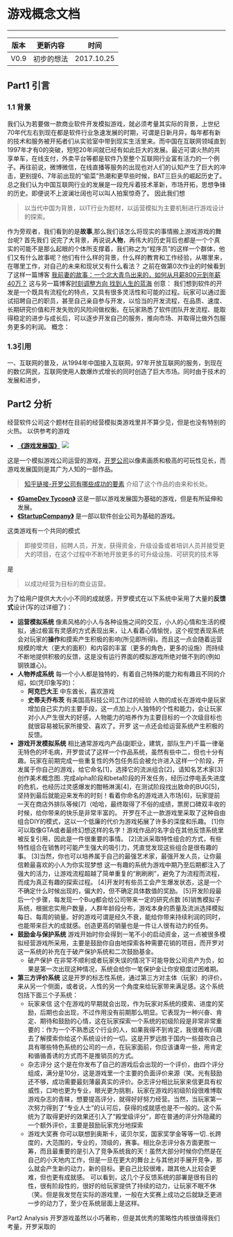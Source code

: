 ﻿# 游戏概念文档

---

|版本|更新内容|时间
|:---:|:---:|:---:|
|V0.9|初步的想法|2017.10.25|

## Part1  引言

### 1.1 背景
我们认为若要做一款商业软件开发模拟游戏，就必须考量其实际的背景，上世纪70年代左右到现在都是软件行业急速发展的时期，可谓是日新月异，每年都有新的技术和服务被开拓者们从实验室中带到现实生活里来。而中国在互联网领域直到1997年才有0的突破，短短20年间就已经有如此巨大的发展。最近可谓火热的共享单车，在线支付，外卖平台等都是软件乃至整个互联网行业富有活力的一个例子。再往前说，微博微信，在线直播等服务的出现也对人们的认知产生了巨大的冲击，更别提6、7年前出现的“偷菜”热潮和更早些时候，BAT三巨头的崛起历史了。总之我们认为中国互联网行业的发展是一段充斥着技术革新，市场开拓，思想争锋的历史。即便说不上波澜壮阔也可以叫人拍案惊奇了。
因此我们想
>以当代中国为背景，以IT行业为题材，以运营模拟为主要机制进行游戏设计的探索。

作为旁观者，我们看到的是**故事**,那么我们该怎么将现实的事情搬上游戏游戏的舞台呢?
首先我们
说完了大背景，再说说**人物**，再伟大的历史背后也都是一个个真实的可能不是那么起眼的个体所支撑着，我们称之为“程序员”的这样一个群体，他们又有什么故事呢？他们有什么样的背景，什么样的教育和工作经验，从哪里来，在哪里工作，对自己的未来和现状又有什么看法？
之前在做第0次作业的时候看到了这样一篇博客 [我前妻的故事：一个北大青鸟出来的，如何从月薪800元到年薪40万？](https://news.cnblogs.com/n/531362) 
这与另一篇博客[时刻调整方向 找到人生的蓝海](https://book.douban.com/subject/4006425/discussion/22803733/)
创意：
  我们想到软件的开发是一个既具有流程化的特点，又具有很多灵活性和可能的过程。玩家可以通过面试招聘自己的职员，甚至自己亲自参与开发，以恰当的开发流程，在品质、速度、长期研究价值和开发失败的风险间做权衡。在玩家熟悉了软件团队开发流程、能取得稳定的进步与成长后，可以逐步开发自己的服务，推向市场、并取得比做外包服务更多的利润。
概念：
### 1.3引用
   一、互联网的普及，从1994年中国接入互联网，97年开放互联网的服务，到现在的数亿网民，互联网使用人数爆炸式增长的同时创造了巨大市场。同时由于技术的发展和进步，

## Part2 分析
经营软件公司这个题材在目前的经营模拟类游戏里并不算少见，但是也没有特别的火热。
以供参考的游戏

 + [**《游戏发展国》**](http://youxifazhanguo.gamedog.cn/)
 ![](http://images2017.cnblogs.com/blog/1221707/201710/1221707-20171019203202818-1761935085.png)

 这是一个模拟游戏公司运营的游戏，[开罗公司](http://kairopark.jp/android/en/)以像素画质和极高的可玩性见长，而游戏发展国则是其广为人知的一部作品。
>[知乎链接-开罗公司有哪些成功的要素](https://www.zhihu.com/question/21988215https://www.zhihu.com/question/21988215) 介绍了这个作品的由来和长处。
 + [**《GameDev Tycoon》**](http://store.steampowered.com/app/239820/Game_Dev_Tycoon/)
 这是一部以游戏发展国为基础的游戏，但是有所延伸和发展。
 + [**《StartupCompany》**](http://store.steampowered.com/app/606800/Startup_Company/?l=english&cc=us) 
是一部以软件创业公司为基础的游戏。
 
这类游戏有一个共同的模式
>即接受项目，招聘人员，开发，获得资金，升级设备或者培训人员并接受更大的项目，在这个过程中不断地开放更多的可升级设施、可研究的技术等

是 
 
>以成功经营为目标的商业运营。

为了给用户提供大大小小不同的成就感，开罗模式在以下系统中采用了大量的**反馈式**设计(写的过详细了)：
 + **运营模拟系统**
 像素风格的小人与各种设施之间的交互，小人的心情和生活的模拟，通过极富有灵感的方式表现出来，让人看着心情愉悦，这个视觉表现系统会对玩家的**操作**和摸索产生积极的影响(所见即所得)。而且这一点会随着运营规模的增大（更大的面积）和内容的丰富（更多的角色，更多的设施）而持续不断地提供积极的反馈，这是没有运行界面的模拟游戏所绝对做不到的(例如钢铁雄心)。
 + **人物养成系统**
 每一个小人都是独特的，有着自己特殊的能力和有趣且不同的介绍，如(凭印象写的)：
    + **阿克巴大王** 中东酋长，喜欢游戏
    + **史蒂夫乔布茨**  有美国高科技公司工作过的经验
 人物的成长在游戏中是玩家增加自己实力的主要手段，这一点加上小人独特的个性和能力，会让玩家对小人产生很大的好感，人物能力的培养作为主要目标的一个次级目标也就很容易被玩家所接受、喜欢了。开罗
这一点还会给运营系统产生积极的反馈。
 + **游戏开发模拟系统**
   相比通常游戏内产品(副职业，建筑，部队生产)千篇一律毫无特色的坏毛病，开罗尝试了这样一个作品系统，虽然有些中二，但也十分有趣。玩家在前期完成一些重复性的外包任务后会被允许进入这样一个阶段，开发属于你自己的游戏，给它命名[1]，选择它的流派组合[2]，请知名艺术家[3]创作美术概念图..完成alpha阶段和beta阶段的开发任务，经历过停电丢失进度的危机，也经历过灵感爆发的酣畅淋漓[4]，在测试阶段找出致命的BUG[5]，坚持到最后就能迎来发布的时刻！看着你命名的游戏进入市场[6]，玩家提前一天在商店外排队等候[7]（哈哈，最终取得了不俗的成绩，票房口碑双丰收的时候，给你带来的快乐是非常丰富的。
   开罗在不止一款游戏里采取了这种自由组合DIY的模式，这以一个低廉的代价为游戏拓展了许多的深度和乐趣。
[1]你可以取像GTA或者最终幻想这样的名字！游戏作品的名字会在其他反馈系统里被反复引用，因此是一件很重要的事情。
[2]流派采取特性组合的方式，有些特性组合在销售时可能产生强大的吸引力，凭直觉发现这些组合是很有趣的事。
[3]当然，你也可以培养属于自己的最强艺术家，最强开发人员，让你最信赖最喜欢的小人为你实现梦想
这一有趣的系统为游戏中期乃至后期都注入了强大的活力，让游戏流程超越了简单重复的“刷刷刷”，避免了为流程而流程，而成为真正有趣的探索过程。
[4]开发时有些员工会产生爆发状态，这是一个不确定什么时候出现的，偏大的，但不确定具体数值的奖励。
[5]开发阶段最后一个步骤，每发现一个Bug都会给公司带来一定的研究点数
[6]销售模拟子系统，根据忠实用户数量，人群年龄段分布，游戏本身的质量及流派选择模拟每日、每周的销量。好的游戏可谓是经久不衰，能给你带来持续利润的同时，也能带来巨大的成就感。创造更高的销量也是一件让人很有动力的任务。
 + **鼓励金与保护系统**
   游戏开始时你会得到一笔不小的启动资金，这一点被很多模拟经营游戏所采用，主要是鼓励你自由地探索各种需要花销的项目，而开罗对这一系统的补充在于破产保护系统和二次鼓励基金。
   + 破产保护
   在非常不顺利或者玩家失误的情况下可能导致公司资产为负，如果是第一次出现这种情况，系统会给你一笔保护金让你安稳度过困难期。
 + **第三方评价系统**
 这是开罗的标志性系统，通过第三方对主体（玩家）的评价，来从另一个侧面，或者说，人性的另一个角度来给玩家带来满足感。这个系统包括下面三个子系统：
    + 玩家来信
    这个在游戏的早期就会出现，作为玩家对系统的摸索、进度的奖励，后期也会出现，不过作用没有前期那么明显。它表现为一种兴奋、肯定、期待和鼓励的心情，这在玩家探索一个系统的初级阶段是非常非常重要的：作为一个不熟悉这个行业的人，如果我得不到肯定，我很难有兴趣去了解摸索你给这个系统设计的一切。这是开罗远胜于国内一些鼓吹自己具有哪些特色系统的公司的一点，在玩家面前，你应该谦卑一些，用肯定和循循善诱的方式而不是推销员的方式。
    + 杂志评分
    这个是在你发布了自己的游戏后会出现的一个评价，由四个评分组成，满分是10分，这是游戏里一个主要的负面评价来源（笑。光有鼓励还不够，成功需要最刻薄最真实的评价。杂志评分相比玩家来信更具有权威性，口吻也更为专业，眼光更为挑剔，玩家在游戏的初级阶段很难博取游戏杂志的青睐，想要提高评分，就得好好努力经营。当然，当玩家第一次努力得到了“专业人士”的认可后，获得的成就感也是不一般的。这个系统为了取得更好的效果还引入了“殿堂级评分”，即在普通的评分外隐藏的一个额外评价，主要是鼓励玩家充分地探索
    + 游戏大奖赛
    你可以联想到奥斯卡，诺贝尔奖，国家奖学金等等一切..长跨度的，大范围的，专业的，顶级的，赛事。相比杂志评分各方面更胜一筹，而且最重要的是引入了竞争系统我的天！虽然大部分时候你仍然是在自己的小天地内工作，但是一旦在更大的舞台上与其他对手展开竞争，那么就会产生新的动力，新的目标。更自己比较很难，跟其他人比较会更难，但也更有成就感。
    可以看到，这几个子反馈系统的部署是很有目的性，很有阶段性的，很好的给玩家提供了持续的动力，让玩家不眠不休（笑。但是我发觉在实际的游戏里，一般在大奖赛上成功之后就缺乏更进一步的动力了，至少在系统层面上是这样。
 

Part2 Analysis
 开罗游戏虽然以小巧著称，但是其优秀的策略性内核很值得我们考量，开罗采取的